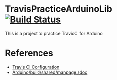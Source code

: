 # TravisPracticeArduinoLib [![Build Status](https://travis-ci.org/asukiaaa/TravisPracticeArduinoLib.svg?branch=master)](https://travis-ci.org/asukiaaa/TravisPracticeArduinoLib)

This is a project to practice TravicCI for Arduino

# References
- [Travis CI Configuration](https://learn.adafruit.com/continuous-integration-arduino-and-you/testing-your-project)
- [Arduino/build/shared/manpage.adoc](https://github.com/arduino/Arduino/blob/master/build/shared/manpage.adoc#description)
